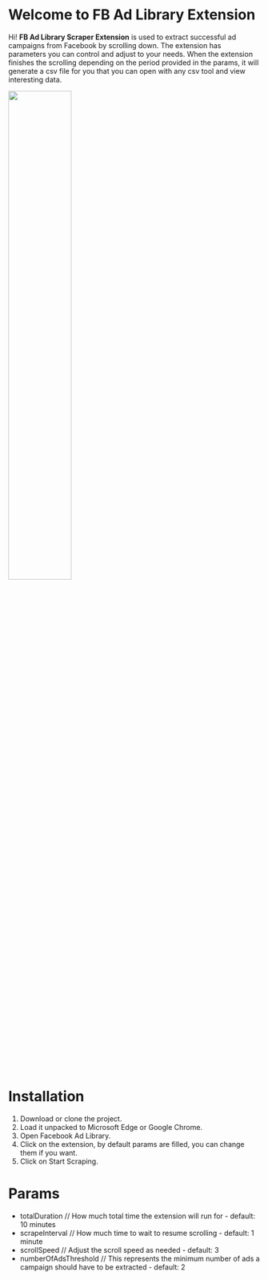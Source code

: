 # Welcome to FB Ad Library Extension

Hi! **FB Ad Library Scraper Extension** is used to extract successful ad campaigns from Facebook by scrolling down. The extension has parameters you can control and adjust to your needs. When the extension finishes the scrolling depending on the period provided in the params, it will generate a csv file for you that you can open with any csv tool and view interesting data.


<div align="left">
      <a href="https://youtu.be/2eiSgAJdfEg">
         <img src="https://img.youtube.com/vi/2eiSgAJdfEg/0.jpg" style="width:50%; height:50%">
      </a>
</div>

# Installation

1. Download or clone the project.
2. Load it unpacked to Microsoft Edge or Google Chrome.
3. Open Facebook Ad Library.
4. Click on the extension, by default params are filled, you can change them if you want.
5. Click on Start Scraping.


# Params
* totalDuration // How much total time the extension will run for - default: 10 minutes
* scrapeInterval // How much time to wait to resume scrolling - default: 1 minute
* scrollSpeed // Adjust the scroll speed as needed - default: 3
* numberOfAdsThreshold // This represents the minimum number of ads a campaign should have to be extracted - default: 2
